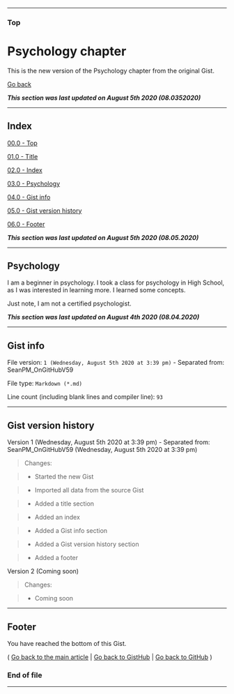 
***

### Top

# Psychology chapter

This is the new version of the Psychology chapter from the original Gist.

[Go back](https://gist.github.com/seanpm2001/7e40a0e13c066a57577d8200b1afc6a3#Psychology)

***This section was last updated on August 5th 2020 (08.0352020)***

***

## Index

[00.0 - Top](#Top)

[01.0 - Title](#Psychology-chapter)

[02.0 - Index](#Index)

[03.0 - Psychology](#Psychology)

[04.0 - Gist info](#Gist-info)

[05.0 - Gist version history](#Gist-version-history)

[06.0 - Footer](#Footer)

***This section was last updated on August 5th 2020 (08.05.2020)***

***

## Psychology

I am a beginner in psychology. I took a class for psychology in High School, as I was interested in learning more. I learned some concepts.

Just note, I am not a certified psychologist.

***This section was last updated on August 4th 2020 (08.04.2020)***

***

## Gist info

File version: `1 (Wednesday, August 5th 2020 at 3:39 pm)` - Separated from: SeanPM_OnGitHubV59

File type: `Markdown (*.md)`

Line count (including blank lines and compiler line): `93`

***

## Gist version history

Version 1 (Wednesday, August 5th 2020 at 3:39 pm) - Separated from: SeanPM_OnGitHubV59 (Wednesday, August 5th 2020 at 3:39 pm)

> Changes:

> * Started the new Gist

> * Imported all data from the source Gist

> * Added a title section

> * Added an index

> * Added a Gist info section

> * Added a Gist version history section

> * Added a footer

Version 2 (Coming soon)

> Changes:

> * Coming soon

***

## Footer

You have reached the bottom of this Gist.

( [Go back to the main article](https://gist.github.com/seanpm2001/7e40a0e13c066a57577d8200b1afc6a3#My-installations) | [Go back to GistHub](https://gist.github.com/) | [Go back to GitHub](https://github.com/) )

### End of file

***
